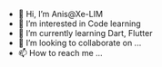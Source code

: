 - 👋 Hi, I’m Anis@Xe-LIM
- 👀 I’m interested in Code learning
- 🌱 I’m currently learning Dart, Flutter
- 💞️ I’m looking to collaborate on ...
- 📫 How to reach me ...

<!---
Xe-LIM/Xe-LIM is a ✨ special ✨ repository because its `README.md` (this file) appears on your GitHub profile.
You can click the Preview link to take a look at your changes.
--->
